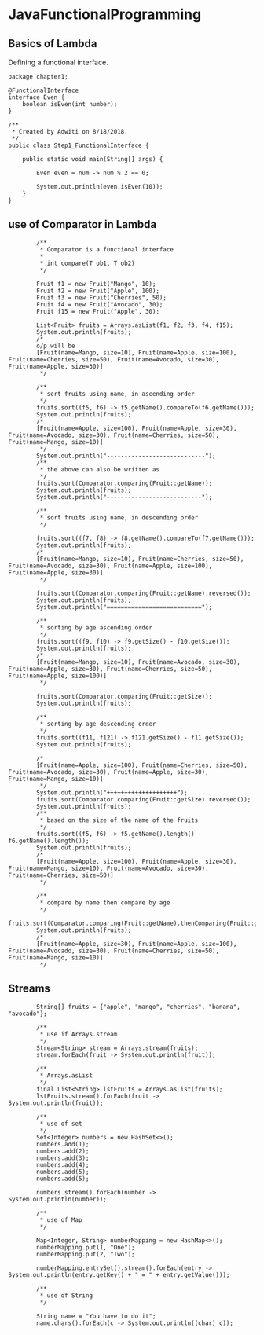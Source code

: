 # JavaFunctionalProgramming
 
## Basics of Lambda

Defining a functional interface. 


    package chapter1;
    
    @FunctionalInterface
    interface Even {
        boolean isEven(int number);
    }
    
    /**
     * Created by Adwiti on 8/18/2018.
     */
    public class Step1_FunctionalInterface {
    
        public static void main(String[] args) {
    
            Even even = num -> num % 2 == 0;
            
            System.out.println(even.isEven(10));
        }
    }


## use of Comparator in Lambda

            /**
             * Comparator is a functional interface
             *
             * int compare(T ob1, T ob2)
             */
    
            Fruit f1 = new Fruit("Mango", 10);
            Fruit f2 = new Fruit("Apple", 100);
            Fruit f3 = new Fruit("Cherries", 50);
            Fruit f4 = new Fruit("Avocado", 30);
            Fruit f15 = new Fruit("Apple", 30);
    
            List<Fruit> fruits = Arrays.asList(f1, f2, f3, f4, f15);
            System.out.println(fruits);
            /*
            o/p will be
            [Fruit(name=Mango, size=10), Fruit(name=Apple, size=100), Fruit(name=Cherries, size=50), Fruit(name=Avocado, size=30), Fruit(name=Apple, size=30)]
             */
    
            /**
             * sort fruits using name, in ascending order
             */
            fruits.sort((f5, f6) -> f5.getName().compareTo(f6.getName()));
            System.out.println(fruits);
            /*
            [Fruit(name=Apple, size=100), Fruit(name=Apple, size=30), Fruit(name=Avocado, size=30), Fruit(name=Cherries, size=50), Fruit(name=Mango, size=10)]
             */
            System.out.println("----------------------------");
            /**
             * the above can also be written as
             */
            fruits.sort(Comparator.comparing(Fruit::getName));
            System.out.println(fruits);
            System.out.println("---------------------------");
    
            /**
             * sort fruits using name, in descending order
             */
    
            fruits.sort((f7, f8) -> f8.getName().compareTo(f7.getName()));
            System.out.println(fruits);
            /*
            [Fruit(name=Mango, size=10), Fruit(name=Cherries, size=50), Fruit(name=Avocado, size=30), Fruit(name=Apple, size=100), Fruit(name=Apple, size=30)]
             */
    
            fruits.sort(Comparator.comparing(Fruit::getName).reversed());
            System.out.println(fruits);
            System.out.println("===========================");
    
            /**
             * sorting by age ascending order
             */
            fruits.sort((f9, f10) -> f9.getSize() - f10.getSize());
            System.out.println(fruits);
            /*
            [Fruit(name=Mango, size=10), Fruit(name=Avocado, size=30), Fruit(name=Apple, size=30), Fruit(name=Cherries, size=50), Fruit(name=Apple, size=100)]
             */
    
            fruits.sort(Comparator.comparing(Fruit::getSize));
            System.out.println(fruits);
    
            /**
             * sorting by age descending order
             */
            fruits.sort((f11, f121) -> f121.getSize() - f11.getSize());
            System.out.println(fruits);
    
            /*
            [Fruit(name=Apple, size=100), Fruit(name=Cherries, size=50), Fruit(name=Avocado, size=30), Fruit(name=Apple, size=30), Fruit(name=Mango, size=10)]
             */
            System.out.println("++++++++++++++++++++");
            fruits.sort(Comparator.comparing(Fruit::getSize).reversed());
            System.out.println(fruits);
            /**
             * based on the size of the name of the fruits
             */
            fruits.sort((f5, f6) -> f5.getName().length() - f6.getName().length());
            System.out.println(fruits);
            /*
            [Fruit(name=Apple, size=100), Fruit(name=Apple, size=30), Fruit(name=Mango, size=10), Fruit(name=Avocado, size=30), Fruit(name=Cherries, size=50)]
             */
    
            /**
             * compare by name then compare by age
             */
            fruits.sort(Comparator.comparing(Fruit::getName).thenComparing(Fruit::getSize));
            System.out.println(fruits);
            /*
            [Fruit(name=Apple, size=30), Fruit(name=Apple, size=100), Fruit(name=Avocado, size=30), Fruit(name=Cherries, size=50), Fruit(name=Mango, size=10)]
             */
             
             
## Streams

            String[] fruits = {"apple", "mango", "cherries", "banana", "avocado"};
    
            /**
             * use if Arrays.stream
             */
            Stream<String> stream = Arrays.stream(fruits);
            stream.forEach(fruit -> System.out.println(fruit));
    
            /**
             * Arrays.asList
             */
            final List<String> lstFruits = Arrays.asList(fruits);
            lstFruits.stream().forEach(fruit -> System.out.println(fruit));
    
            /**
             * use of set
             */
            Set<Integer> numbers = new HashSet<>();
            numbers.add(1);
            numbers.add(2);
            numbers.add(3);
            numbers.add(4);
            numbers.add(5);
            numbers.add(5);
    
            numbers.stream().forEach(number -> System.out.println(number));
    
            /**
             * use of Map
             */
    
            Map<Integer, String> numberMapping = new HashMap<>();
            numberMapping.put(1, "One");
            numberMapping.put(2, "Two");
    
            numberMapping.entrySet().stream().forEach(entry -> System.out.println(entry.getKey() + " = " + entry.getValue()));
    
            /**
             * use of String
             */
    
            String name = "You have to do it";
            name.chars().forEach(c -> System.out.println((char) c));